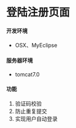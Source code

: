 # 登陆注册页面
#### 开发环境
- OSX、MyEclipse

#### 服务器环境
- tomcat7.0

#### 功能
1. 验证码校验
2. 防止重复提交
3. 实现用户自动登录


